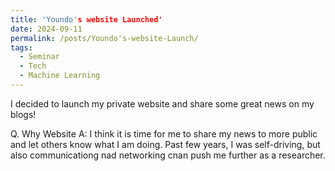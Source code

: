 ```yaml
---
title: 'Youndo's website Launched'
date: 2024-09-11
permalink: /posts/Youndo's-website-Launch/
tags:
  - Seminar
  - Tech
  - Machine Learning
---
```


I decided to launch my private website and share some great news on my blogs!

Q. Why Website
A: I think it is time for me to share my news to more public and let others know what I am doing. Past few years, I was self-driving, but also communicationg nad networking cnan push me further as a researcher.
